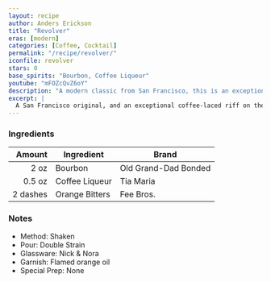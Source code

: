 ```yaml
---
layout: recipe
author: Anders Erickson
title: "Revolver"
eras: [modern]
categories: [Coffee, Cocktail]
permalink: "/recipe/revolver/"
iconfile: revolver
stars: 0
base_spirits: "Bourbon, Coffee Liqueur"
youtube: "mFOZcQvZ6oY"
description: "A modern classic from San Francisco, this is an exceptional coffee-laced riff on the Manhattan."
excerpt: |
  A San Francisco original, and an exceptional coffee-laced riff on the Manhattan.
---
```


### Ingredients

|   Amount | Ingredient     | Brand                |
| -------: | -------------- | -------------------- |
|     2 oz | Bourbon        | Old Grand-Dad Bonded |
|   0.5 oz | Coffee Liqueur | Tia Maria            |
| 2 dashes | Orange Bitters | Fee Bros.            |

### Notes

- Method: Shaken
- Pour: Double Strain
- Glassware: Nick & Nora
- Garnish: Flamed orange oil
- Special Prep: None
